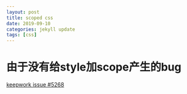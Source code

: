 ```yaml
---
layout: post
title: scoped css
date: 2019-09-10
categories: jekyll update
tags: [css]
---
```


# 由于没有给style加scope产生的bug
[keepwork issue #5268](https://github.com/tatfook/keepwork/issues/5268)
